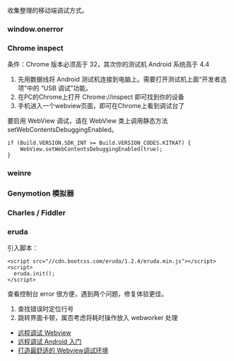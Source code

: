 收集整理的移动端调试方式。

### window.onerror

### Chrome inspect

条件：Chrome 版本必须高于 32，其次你的测试机 Android 系统高于 4.4

1. 先用数据线将 Android 测试机连接到电脑上。需要打开测试机上面“开发者选项”中的 “USB 调试”功能。
2. 在PC的Chrome上打开 Chrome://inspect 即可找到你的设备
3. 手机进入一个webview页面，即可在Chrome上看到调试台了

要启用 WebView 调试，请在 WebView 类上调用静态方法 setWebContentsDebuggingEnabled。

```
if (Build.VERSION.SDK_INT >= Build.VERSION_CODES.KITKAT) {
    WebView.setWebContentsDebuggingEnabled(true);
}
```
### weinre

### Genymotion 模拟器

### Charles / Fiddler

### eruda

引入脚本：

```
<script src="//cdn.bootcss.com/eruda/1.2.4/eruda.min.js"></script>
<script>
  eruda.init();
</script>    
```


查看控制台 error 很方便，遇到两个问题，修复体验更佳。

1. 查找错误时定位行号
2. 跳转界面卡顿，属否考虑将耗时操作放入 webworker 处理

* [远程调试 Webview](https://developers.google.com/web/tools/chrome-devtools/remote-debugging/webviews?hl=zh-cn)
* [远程调试 Android 入门](https://developers.google.com/web/tools/chrome-devtools/remote-debugging/?utm_source=dcc&utm_medium=redirect&utm_campaign=2016q3#configure-webview)
* [打造最舒适的 Webview调试环境](https://github.com/riskers/blog/issues/11)
